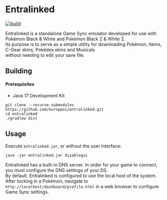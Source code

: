 # Entralinked
[![build](https://github.com/kuroppoi/entralinked/actions/workflows/dist-upload-artifact.yml/badge.svg)](https://github.com/kuroppoi/entralinked/actions)

Entralinked is a standalone Game Sync emulator developed for use with Pokémon Black & White and Pokémon Black 2 & White 2.\
Its purpose is to serve as a simple utility for downloading Pokémon, Items, C-Gear skins, Pokédex skins and Musicals\
without needing to edit your save file.

## Building

#### Prerequisites

- Java 17 Development Kit

```
git clone --recurse-submodules https://github.com/kuroppoi/entralinked.git
cd entralinked
./gradlew dist
```

## Usage

Execute `entralinked.jar`, or without the user interface:
```
java -jar entralinked.jar disablegui
```
Entralinked has a built-in DNS server. In order for your game to connect, you must configure the DNS settings of your DS.\
By default, Entralinked is configured to use the local host of the system.\
After tucking in a Pokémon, navigate to `http://localhost/dashboard/profile.html` in a web browser to configure Game Sync settings.
